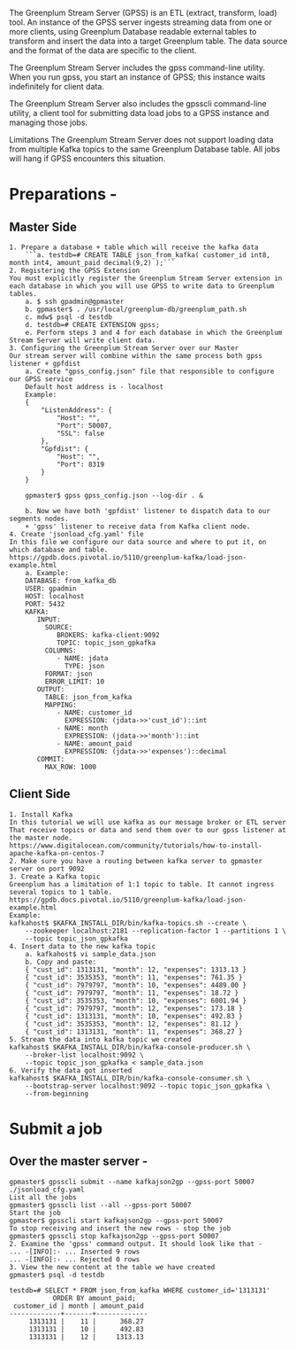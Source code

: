 The Greenplum Stream Server (GPSS) is an ETL (extract, transform, load) tool. An instance of the GPSS server ingests streaming data from one or more clients, using Greenplum Database readable external tables to transform and insert the data into a target Greenplum table. The data source and the format of the data are specific to the client.

The Greenplum Stream Server includes the gpss command-line utility. When you run gpss, you start an instance of GPSS; this instance waits indefinitely for client data.

The Greenplum Stream Server also includes the gpsscli command-line utility, a client tool for submitting data load jobs to a GPSS instance and managing those jobs.

Limitations
The Greenplum Stream Server does not support loading data from multiple Kafka topics to the same Greenplum Database table. All jobs will hang if GPSS encounters this situation.




# Preparations - 
## Master Side
	1. Prepare a database + table which will receive the kafka data
		```a. testdb=# CREATE TABLE json_from_kafka( customer_id int8, month int4, amount_paid decimal(9,2) );```
	2. Registering the GPSS Extension
	You must explicitly register the Greenplum Stream Server extension in each database in which you will use GPSS to write data to Greenplum tables.
		a. $ ssh gpadmin@gpmaster
		b. gpmaster$ . /usr/local/greenplum-db/greenplum_path.sh
		c. mdw$ psql -d testdb
		d. testdb=# CREATE EXTENSION gpss;
		e. Perform steps 3 and 4 for each database in which the Greenplum Stream Server will write client data.
	3. Configuring the Greenplum Stream Server over our Master
	Our stream server will combine within the same process both gpss listener + gpfdist
		a. Create "gpss_config.json" file that responsible to configure our GPSS service
		Default host address is - localhost
		Example:
		{
		    "ListenAddress": {
		        "Host": "",
		        "Port": 50007,
		        "SSL": false
		    },
		    "Gpfdist": {
		        "Host": "",
		        "Port": 8319
		    }
		}
		
		gpmaster$ gpss gpss_config.json --log-dir . &
		
		b. Now we have both 'gpfdist' listener to dispatch data to our segments nodes.
		+ 'gpss' listener to receive data from Kafka client node.
	4. Create 'jsonload_cfg.yaml' file
	In this file we configure our data source and where to put it, on which database and table.
	https://gpdb.docs.pivotal.io/5110/greenplum-kafka/load-json-example.html
		a. Example:
		DATABASE: from_kafka_db
		USER: gpadmin
		HOST: localhost
		PORT: 5432
		KAFKA:
		   INPUT:
		     SOURCE:
		        BROKERS: kafka-client:9092
		        TOPIC: topic_json_gpkafka
		     COLUMNS:
		        - NAME: jdata
		          TYPE: json
		     FORMAT: json
		     ERROR_LIMIT: 10
		   OUTPUT:
		     TABLE: json_from_kafka
		     MAPPING:
		        - NAME: customer_id
		          EXPRESSION: (jdata->>'cust_id')::int
		        - NAME: month
		          EXPRESSION: (jdata->>'month')::int
		        - NAME: amount_paid
		          EXPRESSION: (jdata->>'expenses')::decimal
		   COMMIT:
		     MAX_ROW: 1000
		
## Client Side
	1. Install Kafka
	In this tutorial we will use kafka as our message broker or ETL server
	That receive topics or data and send them over to our gpss listener at the master node.
	https://www.digitalocean.com/community/tutorials/how-to-install-apache-kafka-on-centos-7
	2. Make sure you have a routing between kafka server to gpmaster server on port 9092
	3. Create a Kafka topic
	Greenplum has a limitation of 1:1 topic to table. It cannot ingress several topics to 1 table.
	https://gpdb.docs.pivotal.io/5110/greenplum-kafka/load-json-example.html
	Example:
	kafkahost$ $KAFKA_INSTALL_DIR/bin/kafka-topics.sh --create \
	    --zookeeper localhost:2181 --replication-factor 1 --partitions 1 \
	    --topic topic_json_gpkafka
	4. Insert data to the new kafka topic
		a. kafkahost$ vi sample_data.json
		b. Copy and paste:
		{ "cust_id": 1313131, "month": 12, "expenses": 1313.13 }
		{ "cust_id": 3535353, "month": 11, "expenses": 761.35 }
		{ "cust_id": 7979797, "month": 10, "expenses": 4489.00 }
		{ "cust_id": 7979797, "month": 11, "expenses": 18.72 }
		{ "cust_id": 3535353, "month": 10, "expenses": 6001.94 }
		{ "cust_id": 7979797, "month": 12, "expenses": 173.18 }
		{ "cust_id": 1313131, "month": 10, "expenses": 492.83 }
		{ "cust_id": 3535353, "month": 12, "expenses": 81.12 }
		{ "cust_id": 1313131, "month": 11, "expenses": 368.27 }
	5. Stream the data into kafka topic we created
	kafkahost$ $KAFKA_INSTALL_DIR/bin/kafka-console-producer.sh \
	    --broker-list localhost:9092 \
	    --topic topic_json_gpkafka < sample_data.json
	6. Verify the data got inserted
	kafkahost$ $KAFKA_INSTALL_DIR/bin/kafka-console-consumer.sh \
	    --bootstrap-server localhost:9092 --topic topic_json_gpkafka \
	    --from-beginning

# Submit a job
## Over the master server - 
	gpmaster$ gpsscli submit --name kafkajson2gp --gpss-port 50007 ./jsonload_cfg.yaml
	List all the jobs
	gpmaster$ gpsscli list --all --gpss-port 50007
	Start the job
	gpmaster$ gpsscli start kafkajson2gp --gpss-port 50007
	To stop receiving and insert the new rows - stop the job
	gpmaster$ gpsscli stop kafkajson2gp --gpss-port 50007
	2. Examine the 'gpss' command output. It should look like that - 
	... -[INFO]:- ... Inserted 9 rows
	... -[INFO]:- ... Rejected 0 rows
	3. View the new content at the table we have created
	gpmaster$ psql -d testdb
	
	testdb=# SELECT * FROM json_from_kafka WHERE customer_id='1313131' 
	           ORDER BY amount_paid;
	 customer_id | month | amount_paid 
	-------------+-------+-------------
	     1313131 |    11 |      368.27
	     1313131 |    10 |      492.83
	     1313131 |    12 |     1313.13
	
		
		
